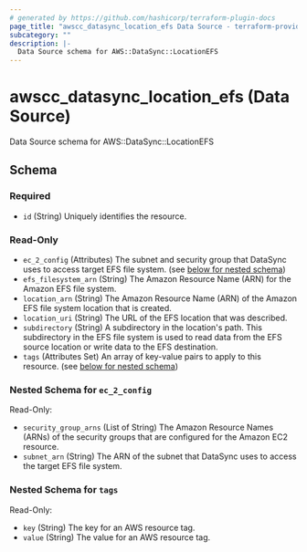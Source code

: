 ```yaml
---
# generated by https://github.com/hashicorp/terraform-plugin-docs
page_title: "awscc_datasync_location_efs Data Source - terraform-provider-awscc"
subcategory: ""
description: |-
  Data Source schema for AWS::DataSync::LocationEFS
---
```


# awscc_datasync_location_efs (Data Source)

Data Source schema for AWS::DataSync::LocationEFS



<!-- schema generated by tfplugindocs -->
## Schema

### Required

- `id` (String) Uniquely identifies the resource.

### Read-Only

- `ec_2_config` (Attributes) The subnet and security group that DataSync uses to access target EFS file system. (see [below for nested schema](#nestedatt--ec_2_config))
- `efs_filesystem_arn` (String) The Amazon Resource Name (ARN) for the Amazon EFS file system.
- `location_arn` (String) The Amazon Resource Name (ARN) of the Amazon EFS file system location that is created.
- `location_uri` (String) The URL of the EFS location that was described.
- `subdirectory` (String) A subdirectory in the location's path. This subdirectory in the EFS file system is used to read data from the EFS source location or write data to the EFS destination.
- `tags` (Attributes Set) An array of key-value pairs to apply to this resource. (see [below for nested schema](#nestedatt--tags))

<a id="nestedatt--ec_2_config"></a>
### Nested Schema for `ec_2_config`

Read-Only:

- `security_group_arns` (List of String) The Amazon Resource Names (ARNs) of the security groups that are configured for the Amazon EC2 resource.
- `subnet_arn` (String) The ARN of the subnet that DataSync uses to access the target EFS file system.


<a id="nestedatt--tags"></a>
### Nested Schema for `tags`

Read-Only:

- `key` (String) The key for an AWS resource tag.
- `value` (String) The value for an AWS resource tag.


